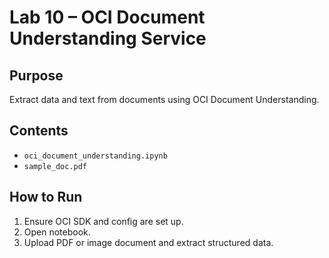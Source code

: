 # Lab 10 – OCI Document Understanding Service

## **Purpose**
Extract data and text from documents using OCI Document Understanding.

## **Contents**
- `oci_document_understanding.ipynb`
- `sample_doc.pdf`

## **How to Run**
1. Ensure OCI SDK and config are set up.
2. Open notebook.
3. Upload PDF or image document and extract structured data.

